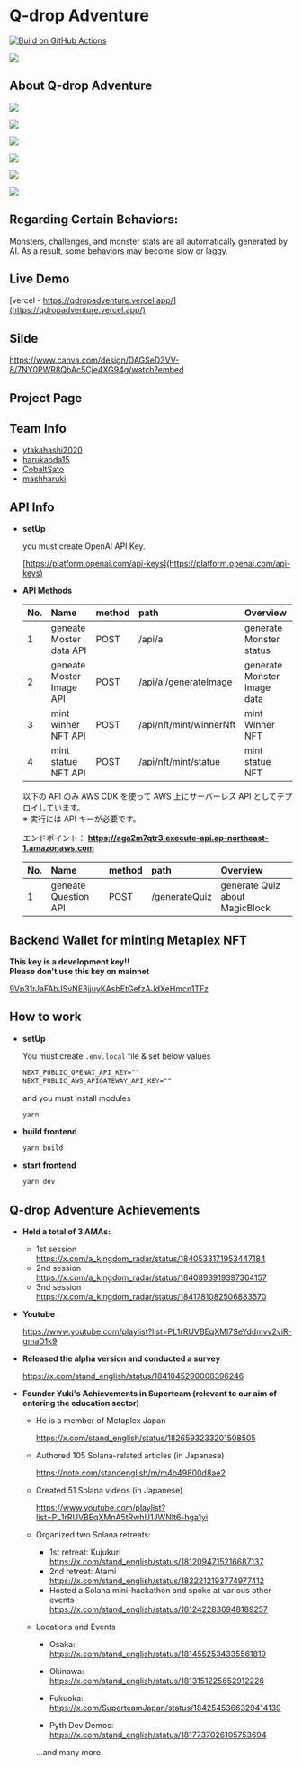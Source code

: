 # Q-drop Adventure

[![Build on GitHub Actions](https://github.com/ytakahashi2020/airdrop_quest/actions/workflows/ci.yml/badge.svg)](https://github.com/ytakahashi2020/airdrop_quest/actions/workflows/ci.yml)

![](./docs/slide/1.png)

## About Q-drop Adventure

![](./docs/slide/2.png)

![](./docs/slide/3.png)

![](./docs/slide/4.png)

![](./docs/slide/5.png)

![](./docs/slide/6.png)

![](./docs/slide/7.png)

## Regarding Certain Behaviors:

Monsters, challenges, and monster stats are all automatically generated by AI. As a result, some behaviors may become slow or laggy.

## Live Demo

[vercel - https://qdropadventure.vercel.app/](https://qdropadventure.vercel.app/)

## Silde

[https://www.canva.com/design/DAGSeD3VV-8/7NY0PWR8QbAc5Cje4XG94g/watch?embed
](https://www.canva.com/design/DAGSeD3VV-8/7NY0PWR8QbAc5Cje4XG94g/watch?embed)

## Project Page

[]()

## Team Info

- [ytakahashi2020](https://github.com/ytakahashi2020)
- [harukaoda15](https://github.com/harukaoda15)
- [CobaltSato](https://github.com/CobaltSato)
- [mashharuki](https://github.com/mashharuki)

## API Info

- **setUp**

  you must create OpenAI API Key.

  [https://platform.openai.com/api-keys](https://platform.openai.com/api-keys)

- **API Methods**

  | No. | Name                     | method | path                    | Overview                    |
  | :-- | :----------------------- | :----- | :---------------------- | :-------------------------- |
  | 1   | geneate Moster data API  | POST   | /api/ai                 | generate Monster status     |
  | 2   | geneate Moster Image API | POST   | /api/ai/generateImage   | generate Monster Image data |
  | 3   | mint winner NFT API      | POST   | /api/nft/mint/winnerNft | mint Winner NFT             |
  | 4   | mint statue NFT API      | POST   | /api/nft/mint/statue    | mint statue NFT             |

  以下の API のみ AWS CDK を使って AWS 上にサーバーレス API としてデプロイしています。  
  ※ 実行には API キーが必要です。

  エンドポイント： **https://aga2m7qtr3.execute-api.ap-northeast-1.amazonaws.com**

  | No. | Name                 | method | path          | Overview                       |
  | :-- | :------------------- | :----- | :------------ | :----------------------------- |
  | 1   | geneate Question API | POST   | /generateQuiz | generate Quiz about MagicBlock |

## Backend Wallet for minting Metaplex NFT

**This key is a development key!!**  
**Please don't use this key on mainnet**

[9Vp31rJaFAbJSvNE3jjuyKAsbEtGefzAJdXeHmcn1TFz](https://explorer.solana.com/address/9Vp31rJaFAbJSvNE3jjuyKAsbEtGefzAJdXeHmcn1TFz?cluster=devnet)

## How to work

- **setUp**

  You must create `.env.local` file & set below values

  ```txt
  NEXT_PUBLIC_OPENAI_API_KEY=""
  NEXT_PUBLIC_AWS_APIGATEWAY_API_KEY=""
  ```

  and you must install modules

  ```bash
  yarn
  ```

- **build frontend**

  ```bash
  yarn build
  ```

- **start frontend**

  ```bash
  yarn dev
  ```

## Q-drop Adventure Achievements

- **Held a total of 3 AMAs:**

  - 1st session  
    https://x.com/a_kingdom_radar/status/1840533171953447184
  - 2nd session  
    https://x.com/a_kingdom_radar/status/1840893919397364157
  - 3nd session  
    https://x.com/a_kingdom_radar/status/1841781082506883570

- **Youtube**

  https://www.youtube.com/playlist?list=PL1rRUVBEqXMl7SeYddmvv2viR-gmaD1k9

- **Released the alpha version and conducted a survey**

  https://x.com/stand_english/status/1841045290008396246

- **Founder Yuki's Achievements in Superteam (relevant to our aim of entering the education sector)**

  - He is a member of Metaplex Japan

    https://x.com/stand_english/status/1826593233201508505

  - Authored 105 Solana-related articles (in Japanese)

    https://note.com/standenglish/m/m4b49800d8ae2

  - Created 51 Solana videos (in Japanese)

    https://www.youtube.com/playlist?list=PL1rRUVBEqXMnA5tRwhU1JWNlt6-hga1yi

  - Organized two Solana retreats:

    - 1st retreat: Kujukuri
      https://x.com/stand_english/status/1812094715216687137
    - 2nd retreat: Atami
      https://x.com/stand_english/status/1822212193774977412
    - Hosted a Solana mini-hackathon and spoke at various other events
      https://x.com/stand_english/status/1812422836948189257

  - Locations and Events

    - Osaka:  
      https://x.com/stand_english/status/1814552534335561819

    - Okinawa:  
      https://x.com/stand_english/status/1813151225652912226

    - Fukuoka:  
      https://x.com/SuperteamJapan/status/1842545366329414139

    - Pyth Dev Demos:  
      https://x.com/stand_english/status/1817737026105753694

    ...and many more.
